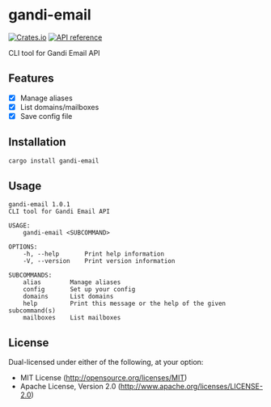 # gandi-email

[![Crates.io](https://img.shields.io/crates/v/gandi-email)](https://crates.io/crates/gandi-email)
[![API reference](https://docs.rs/gandi-email/badge.svg)](https://docs.rs/gandi-email/)

CLI tool for Gandi Email API

## Features
- [x] Manage aliases
- [x] List domains/mailboxes
- [x] Save config file

## Installation
```sh
cargo install gandi-email
```

## Usage
```
gandi-email 1.0.1
CLI tool for Gandi Email API

USAGE:
    gandi-email <SUBCOMMAND>

OPTIONS:
    -h, --help       Print help information
    -V, --version    Print version information

SUBCOMMANDS:
    alias        Manage aliases
    config       Set up your config
    domains      List domains
    help         Print this message or the help of the given subcommand(s)
    mailboxes    List mailboxes
```

## License
Dual-licensed under either of the following, at your option:

* MIT License (http://opensource.org/licenses/MIT)
* Apache License, Version 2.0 (http://www.apache.org/licenses/LICENSE-2.0)